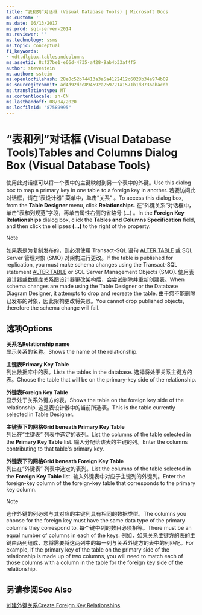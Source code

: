 ```yaml
---
title: “表和列”对话框 (Visual Database Tools) | Microsoft Docs
ms.custom: ''
ms.date: 06/13/2017
ms.prod: sql-server-2014
ms.reviewer: ''
ms.technology: ssms
ms.topic: conceptual
f1_keywords:
- vdt.dlgbox.tablesandcolumns
ms.assetid: 8cf27be1-e66d-4735-a428-9ab4b33af4f5
author: stevestein
ms.author: sstein
ms.openlocfilehash: 28e0c52b74413a3a5a4122412c6028b34e974b09
ms.sourcegitcommit: ad4d92dce894592a259721a1571b1d8736abacdb
ms.translationtype: MT
ms.contentlocale: zh-CN
ms.lasthandoff: 08/04/2020
ms.locfileid: "87589995"
---
```

# <a name="tables-and-columns-dialog-box-visual-database-tools"></a><span data-ttu-id="10125-102">“表和列”对话框 (Visual Database Tools)</span><span class="sxs-lookup"><span data-stu-id="10125-102">Tables and Columns Dialog Box (Visual Database Tools)</span></span>
  <span data-ttu-id="10125-103">使用此对话框可以将一个表中的主键映射到另一个表中的外键。</span><span class="sxs-lookup"><span data-stu-id="10125-103">Use this dialog box to map a primary key in one table to a foreign key in another.</span></span> <span data-ttu-id="10125-104">若要访问此对话框，请在“表设计器”  菜单中，单击“关系”  。</span><span class="sxs-lookup"><span data-stu-id="10125-104">To access this dialog box, from the **Table Designer** menu, click **Relationships**.</span></span> <span data-ttu-id="10125-105">在“外键关系”对话框中，单击“表和列规范”字段，再单击属性右侧的省略号 (…)    。</span><span class="sxs-lookup"><span data-stu-id="10125-105">In the **Foreign Key Relationships** dialog box, click the **Tables and Columns Specification** field, and then click the ellipses **(...)** to the right of the property.</span></span>  
  
> [!NOTE]  
>  <span data-ttu-id="10125-106">如果表是为复制发布的，则必须使用 Transact-SQL 语句 [ALTER TABLE](/sql/t-sql/statements/alter-table-transact-sql) 或 SQL Server 管理对象 (SMO) 对架构进行更改。</span><span class="sxs-lookup"><span data-stu-id="10125-106">If the table is published for replication, you must make schema changes using the Transact-SQL statement [ALTER TABLE](/sql/t-sql/statements/alter-table-transact-sql) or SQL Server Management Objects (SMO).</span></span> <span data-ttu-id="10125-107">使用表设计器或数据库关系图设计器更改架构后，会尝试删除并重新创建表。</span><span class="sxs-lookup"><span data-stu-id="10125-107">When schema changes are made using the Table Designer or the Database Diagram Designer, it attempts to drop and recreate the table.</span></span> <span data-ttu-id="10125-108">由于您不能删除已发布的对象，因此架构更改将失败。</span><span class="sxs-lookup"><span data-stu-id="10125-108">You cannot drop published objects, therefore the schema change will fail.</span></span>  
  
## <a name="options"></a><span data-ttu-id="10125-109">选项</span><span class="sxs-lookup"><span data-stu-id="10125-109">Options</span></span>  
 <span data-ttu-id="10125-110">**关系名**</span><span class="sxs-lookup"><span data-stu-id="10125-110">**Relationship name**</span></span>  
 <span data-ttu-id="10125-111">显示关系的名称。</span><span class="sxs-lookup"><span data-stu-id="10125-111">Shows the name of the relationship.</span></span>  
  
 <span data-ttu-id="10125-112">**主键表**</span><span class="sxs-lookup"><span data-stu-id="10125-112">**Primary Key Table**</span></span>  
 <span data-ttu-id="10125-113">列出数据库中的表。</span><span class="sxs-lookup"><span data-stu-id="10125-113">Lists the tables in the database.</span></span> <span data-ttu-id="10125-114">选择将处于关系主键方的表。</span><span class="sxs-lookup"><span data-stu-id="10125-114">Choose the table that will be on the primary-key side of the relationship.</span></span>  
  
 <span data-ttu-id="10125-115">**外键表**</span><span class="sxs-lookup"><span data-stu-id="10125-115">**Foreign Key Table**</span></span>  
 <span data-ttu-id="10125-116">显示处于关系外键方的表。</span><span class="sxs-lookup"><span data-stu-id="10125-116">Shows the table on the foreign key side of the relationship.</span></span> <span data-ttu-id="10125-117">这是表设计器中的当前所选表。</span><span class="sxs-lookup"><span data-stu-id="10125-117">This is the table currently selected in Table Designer.</span></span>  
  
 <span data-ttu-id="10125-118">**主键表下的网格**</span><span class="sxs-lookup"><span data-stu-id="10125-118">**Grid beneath Primary Key Table**</span></span>  
 <span data-ttu-id="10125-119">列出在“主键表”  列表中选定的表列。</span><span class="sxs-lookup"><span data-stu-id="10125-119">List the columns of the table selected in the **Primary Key Table** list.</span></span> <span data-ttu-id="10125-120">输入分配给该表的主键的列。</span><span class="sxs-lookup"><span data-stu-id="10125-120">Enter the columns contributing to that table's primary key.</span></span>  
  
 <span data-ttu-id="10125-121">**外键表下的网格**</span><span class="sxs-lookup"><span data-stu-id="10125-121">**Grid beneath Foreign Key Table**</span></span>  
 <span data-ttu-id="10125-122">列出在“外键表”  列表中选定的表列。</span><span class="sxs-lookup"><span data-stu-id="10125-122">List the columns of the table selected in the **Foreign Key Table** list.</span></span> <span data-ttu-id="10125-123">输入外键表中对应于主键列的外键列。</span><span class="sxs-lookup"><span data-stu-id="10125-123">Enter the foreign-key column of the foreign-key table that corresponds to the primary key column.</span></span>  
  
> [!NOTE]  
>  <span data-ttu-id="10125-124">选作外键的列必须与其对应的主键列具有相同的数据类型。</span><span class="sxs-lookup"><span data-stu-id="10125-124">The columns you choose for the foreign key must have the same data type of the primary columns they correspond to.</span></span> <span data-ttu-id="10125-125">每个键中列的数目必须相等。</span><span class="sxs-lookup"><span data-stu-id="10125-125">There must be an equal number of columns in each of the keys.</span></span> <span data-ttu-id="10125-126">例如，如果关系主键方的表的主键由两列组成，您将需要将这两列中的每一列与关系外键方的表中的列匹配。</span><span class="sxs-lookup"><span data-stu-id="10125-126">For example, if the primary key of the table on the primary side of the relationship is made up of two columns, you will need to match each of those columns with a column in the table for the foreign key side of the relationship.</span></span>  
  
## <a name="see-also"></a><span data-ttu-id="10125-127">另请参阅</span><span class="sxs-lookup"><span data-stu-id="10125-127">See Also</span></span>  
 [<span data-ttu-id="10125-128">创建外键关系</span><span class="sxs-lookup"><span data-stu-id="10125-128">Create Foreign Key Relationships</span></span>](../../relational-databases/tables/create-foreign-key-relationships.md)  
  
  
